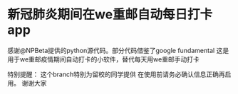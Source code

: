 # 新冠肺炎期间在we重邮自动每日打卡app


感谢@NPBeta提供的python源代码。部分代码借鉴了google fundamental
这是用于we重邮疫情期间自动打卡的小软件，替代每天用we重邮手动打卡

特别提醒：
这个branch特别为留校的同学提供
在使用前请务必确认信息正确再启用。
谢谢大家
